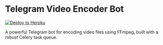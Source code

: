 # Telegram Video Encoder Bot

[![Deploy to Heroku](https://www.herokucdn.com/deploy/button.svg)](https://heroku.com/deploy?template=https://github.com/botty6/iencode)

A powerful Telegram bot for encoding video files using FFmpeg, built with a robust Celery task queue.
